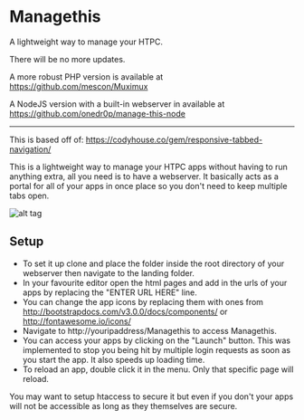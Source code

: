 # Managethis
A lightweight way to manage your HTPC.

There will be no more updates.

A more robust PHP version is available at https://github.com/mescon/Muximux

A NodeJS version with a built-in webserver in available at https://github.com/onedr0p/manage-this-node

-----------------

This is based off of: https://codyhouse.co/gem/responsive-tabbed-navigation/

This is a lightweight way to manage your HTPC apps without having to run anything extra, all you need is to have a webserver. It basically acts as a portal for all of your apps in once place so you don't need to keep multiple tabs open.

![alt tag](http://i.imgur.com/04Y0tDD.jpg)

## Setup

- To set it up clone and place the folder inside the root directory of your webserver then navigate to the landing folder. 
- In your favourite editor open the html pages and add in the urls of your apps by replacing the "ENTER URL HERE" line.
- You can change the app icons by replacing them with ones from http://bootstrapdocs.com/v3.0.0/docs/components/ or http://fontawesome.io/icons/
- Navigate to http://youripaddress/Managethis to access Managethis.
- You can access your apps by clicking on the "Launch" button. This was implemented to stop you being hit by multiple login requests as soon as you start the app. It also speeds up loading time.
- To reload an app, double click it in the menu. Only that specific page will reload.

You may want to setup htaccess to secure it but even if you don't your apps will not be accessible as long as they themselves are secure.

